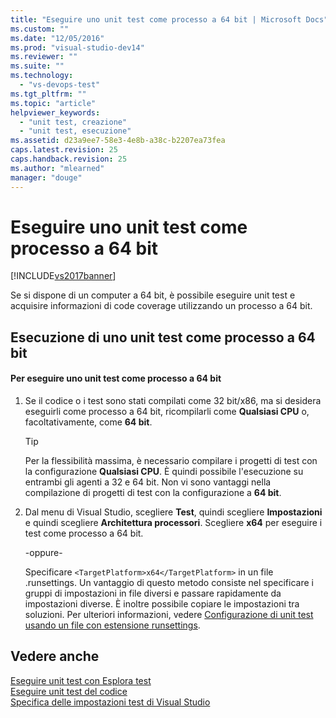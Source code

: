 ```yaml
---
title: "Eseguire uno unit test come processo a 64 bit | Microsoft Docs"
ms.custom: ""
ms.date: "12/05/2016"
ms.prod: "visual-studio-dev14"
ms.reviewer: ""
ms.suite: ""
ms.technology: 
  - "vs-devops-test"
ms.tgt_pltfrm: ""
ms.topic: "article"
helpviewer_keywords: 
  - "unit test, creazione"
  - "unit test, esecuzione"
ms.assetid: d23a9ee7-58e3-4e8b-a38c-b2207ea73fea
caps.latest.revision: 25
caps.handback.revision: 25
ms.author: "mlearned"
manager: "douge"
---
```

# Eseguire uno unit test come processo a 64 bit
[!INCLUDE[vs2017banner](../code-quality/includes/vs2017banner.md)]

Se si dispone di un computer a 64 bit, è possibile eseguire unit test e acquisire informazioni di code coverage utilizzando un processo a 64 bit.  
  
## Esecuzione di uno unit test come processo a 64 bit  
  
#### Per eseguire uno unit test come processo a 64 bit  
  
1.  Se il codice o i test sono stati compilati come 32 bit\/x86, ma si desidera eseguirli come processo a 64 bit, ricompilarli come **Qualsiasi CPU** o, facoltativamente, come **64 bit**.  
  
    > [!TIP]
    >  Per la flessibilità massima, è necessario compilare i progetti di test con la configurazione **Qualsiasi CPU**.  È quindi possibile l'esecuzione su entrambi gli agenti a 32 e 64 bit.  Non vi sono vantaggi nella compilazione di progetti di test con la configurazione a **64 bit**.  
  
2.  Dal menu di Visual Studio, scegliere **Test**, quindi scegliere **Impostazioni** e quindi scegliere **Architettura processori**.  Scegliere **x64** per eseguire i test come processo a 64 bit.  
  
     \-oppure\-  
  
     Specificare `<TargetPlatform>x64</TargetPlatform>` in un file .runsettings.  Un vantaggio di questo metodo consiste nel specificare i gruppi di impostazioni in file diversi e passare rapidamente da impostazioni diverse.  È inoltre possibile copiare le impostazioni tra soluzioni.  Per ulteriori informazioni, vedere [Configurazione di unit test usando un file con estensione runsettings](../test/configure-unit-tests-by-using-a-dot-runsettings-file.md).  
  
## Vedere anche  
 [Eseguire unit test con Esplora test](../test/run-unit-tests-with-test-explorer.md)   
 [Eseguire unit test del codice](../test/unit-test-your-code.md)   
 [Specifica delle impostazioni test di Visual Studio](/devops-test-docs/test/specifying-test-settings-for-visual-studio-tests)